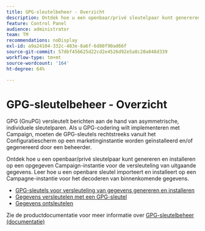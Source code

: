 ```yaml
---
title: GPG-sleutelbeheer - Overzicht
description: Ontdek hoe u een openbaar/privé sleutelpaar kunt genereren en installeren op een opgegeven Campaign-instantie voor de versleuteling van uitgaande gegevens. Leer hoe u een openbare sleutel importeert en installeert op een Campagne-instantie voor het decoderen van binnenkomende gegevens.
feature: Control Panel
audience: administrator
team: TM
recommendations: noDisplay
exl-id: a9a24104-332c-483e-8a6f-6d80f90ad66f
source-git-commit: 57dbf456625d22cd2e4526d92e5a8c20a048d339
workflow-type: tm+mt
source-wordcount: '164'
ht-degree: 64%

---
```


# GPG-sleutelbeheer - Overzicht

GPG (GnuPG) versleutelt berichten aan de hand van asymmetrische, individuele sleutelparen. Als u GPG-codering wilt implementeren met Campaign, moeten de GPG-sleutels rechtstreeks vanuit het Configuratiescherm op een marketinginstantie worden geïnstalleerd en/of gegenereerd door een beheerder.

Ontdek hoe u een openbaar/privé sleutelpaar kunt genereren en installeren op een opgegeven Campaign-instantie voor de versleuteling van uitgaande gegevens. Leer hoe u een openbare sleutel importeert en installeert op een Campagne-instantie voor het decoderen van binnenkomende gegevens.

* [GPG-sleutels voor versleuteling van gegevens genereren en installeren](./generating-and-installing-gpg-keys-for-data-encryption.md)
* [Gegevens versleutelen met een GPG-sleutel](./using-a-gpg-key-to-encrypt-data.md)
* [Gegevens ontsleutelen](./decrypting-data.md)

Zie de productdocumentatie voor meer informatie over [GPG-sleutelbeheer (documentatie)](https://experienceleague.adobe.com/docs/control-panel/using/instances-settings/gpg-keys-management.html?lang=en)
